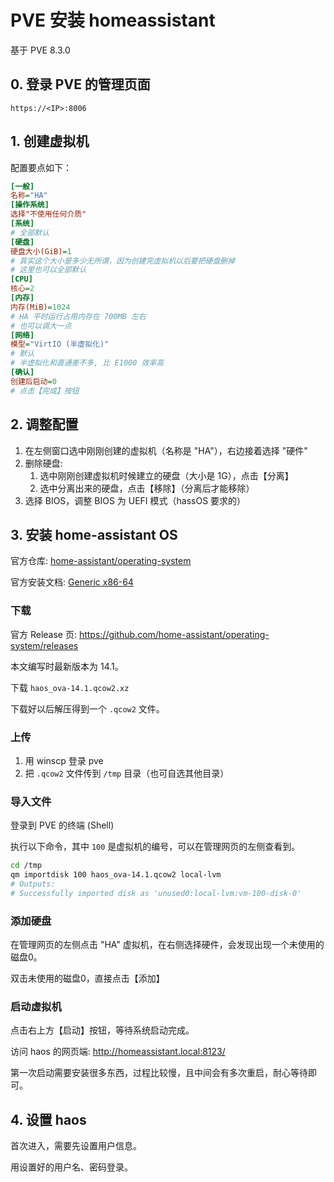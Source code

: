 # PVE 安装 homeassistant

基于 PVE 8.3.0

## 0. 登录 PVE 的管理页面

`https://<IP>:8006`

## 1. 创建虚拟机

配置要点如下：

```ini
[一般]
名称="HA"
[操作系统]
选择"不使用任何介质"
[系统]
# 全部默认
[硬盘]
硬盘大小(GiB)=1
# 其实这个大小是多少无所谓，因为创建完虚拟机以后要把硬盘删掉
# 这里也可以全部默认
[CPU]
核心=2
[内存]
内存(MiB)=1024
# HA 平时运行占用内存在 700MB 左右
# 也可以调大一点
[网络]
模型="VirtIO (半虚拟化)"
# 默认
# 半虚拟化和直通差不多, 比 E1000 效率高
[确认]
创建后启动=0
# 点击【完成】按钮
```

## 2. 调整配置

1. 在左侧窗口选中刚刚创建的虚拟机（名称是 "HA"），右边接着选择 "硬件"
2. 删除硬盘:
   1. 选中刚刚创建虚拟机时候建立的硬盘（大小是 1G），点击【分离】
   2. 选中分离出来的硬盘，点击【移除】（分离后才能移除）
3. 选择 BIOS，调整 BIOS 为 UEFI 模式（hassOS 要求的）

## 3. 安装 home-assistant OS

官方仓库: [home-assistant/operating-system](https://github.com/home-assistant/operating-system)

官方安装文档: [Generic x86-64](https://www.home-assistant.io/installation/generic-x86-64)

### 下载

官方 Release 页: <https://github.com/home-assistant/operating-system/releases>

本文编写时最新版本为 14.1。

下载 `haos_ova-14.1.qcow2.xz`

下载好以后解压得到一个 `.qcow2` 文件。

### 上传

1. 用 winscp 登录 pve
2. 把 `.qcow2` 文件传到 `/tmp` 目录（也可自选其他目录）

### 导入文件

登录到 PVE 的终端 (Shell)

执行以下命令，其中 `100` 是虚拟机的编号，可以在管理网页的左侧查看到。

```sh
cd /tmp
qm importdisk 100 haos_ova-14.1.qcow2 local-lvm
# Outputs:
# Successfully imported disk as 'unused0:local-lvm:vm-100-disk-0'
```

### 添加硬盘

在管理网页的左侧点击 "HA" 虚拟机，在右侧选择硬件，会发现出现一个未使用的磁盘0。

双击未使用的磁盘0，直接点击【添加】

### 启动虚拟机

点击右上方【启动】按钮，等待系统启动完成。

访问 haos 的网页端: <http://homeassistant.local:8123/>

第一次启动需要安装很多东西，过程比较慢，且中间会有多次重启，耐心等待即可。

## 4. 设置 haos

首次进入，需要先设置用户信息。

用设置好的用户名、密码登录。
